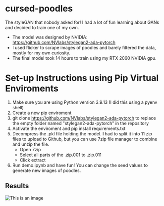 # cursed-poodles
The styleGAN that nobody asked for! I had a lot of fun learning about GANs and decided to train one of my own.
- The model was designed by NVIDIA: https://github.com/NVlabs/stylegan2-ada-pytorch
- I used flicker to scrape images of poodles and barely filtered the data, mostly for my own curiosity.
- The final model took 14 hours to train using my RTX 2060 NVIDIA gpu.

# Set-up Instructions using Pip Virtual Enviroments
1. Make sure you are using Python version 3.9.13 (I did this using a pyenv shell)
2. Create a new pip enviroment
3. git clone https://github.com/NVlabs/stylegan2-ada-pytorch to replace the empty folder named "stylegan2-ada-pytorch" in the repository
4. Activate the enviroment and pip install requirements.txt
5. Decompress the .pkl file holding the model. I had to split it into 11 zip files to upload to Github, but you can use 7zip file manager to combine and unzip the file.
    - Open 7zip
    - Select all parts of the .zip.001 to .zip.011
    - Click extract
6. Run demo.ipynb and have fun! You can change the seed values to generate new images of poodles.

## Results
![This is an image](./fakes.png)
